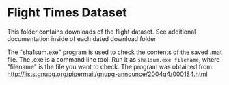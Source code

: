 Flight Times Dataset
====================

This folder contains downloads of the flight dataset. See additional
documentation inside of each dated download folder

The "sha1sum.exe" program is used to check the contents of the saved
.mat file. The .exe is a command line tool. Run it as `sha1sum.exe filename`,
where "filename" is the file you want to check. The program was obtained from:
http://lists.gnupg.org/pipermail/gnupg-announce/2004q4/000184.html